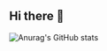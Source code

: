 ## Hi there 👋


![Anurag's GitHub stats](https://github-readme-stats.vercel.app/api?username=IgorEustachio&show_icons=true&theme=radical)

<!--
**IgorEustachio/IgorEustachio** is a ✨ _special_ ✨ repository because its `README.md` (this file) appears on your GitHub profile.

Here are some ideas to get you started:

- 🔭 I’m currently working on ...
- 🌱 I’m currently learning ...
- 👯 I’m looking to collaborate on ...
- 🤔 I’m looking for help with ...
- 💬 Ask me about ...
- 📫 How to reach me: ...
- 😄 Pronouns: ...
- ⚡ Fun fact: ...
-->
